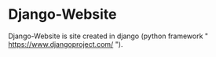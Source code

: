 # Django-Website
Django-Website is site created in django (python framework " https://www.djangoproject.com/ ").
